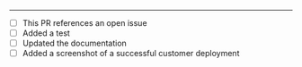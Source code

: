 <!--- Please add PR Description here --->


---

- [ ] This PR references an open issue
- [ ] Added a test
- [ ] Updated the documentation
- [ ] Added a screenshot of a successful customer deployment

